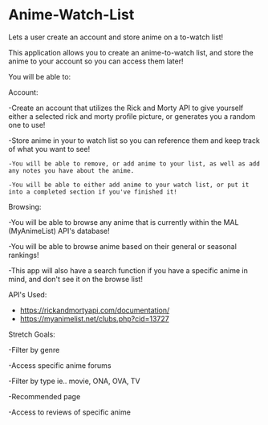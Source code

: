 # Anime-Watch-List
Lets a user create an account and store anime on a to-watch list!


This application allows you to create an anime-to-watch list, and store the anime to your account so you can access them later!

You will be able to: 

Account:

  -Create an account that utilizes the Rick and Morty API to give yourself either a selected rick and morty profile picture, or generates you a random one    to use!
  
  -Store anime in your to watch list so you can reference them and keep track of what you want to see!
  
    -You will be able to remove, or add anime to your list, as well as add any notes you have about the anime. 
    
    -You will be able to either add anime to your watch list, or put it into a completed section if you've finished it!
    
Browsing:

  -You will be able to browse any anime that is currently within the MAL (MyAnimeList) API's database!
  
  -You will be able to browse anime based on their general or seasonal rankings!
  
  -This app will also have a search function if you have a specific anime in mind, and don't see it on the browse list!
  
API's Used:

  - https://rickandmortyapi.com/documentation/
  - https://myanimelist.net/clubs.php?cid=13727
  
Stretch Goals:

  -Filter by genre
  
  -Access specific anime forums
  
  -Filter by type ie.. movie, ONA, OVA, TV
  
  -Recommended page
  
  -Access to reviews of specific anime
